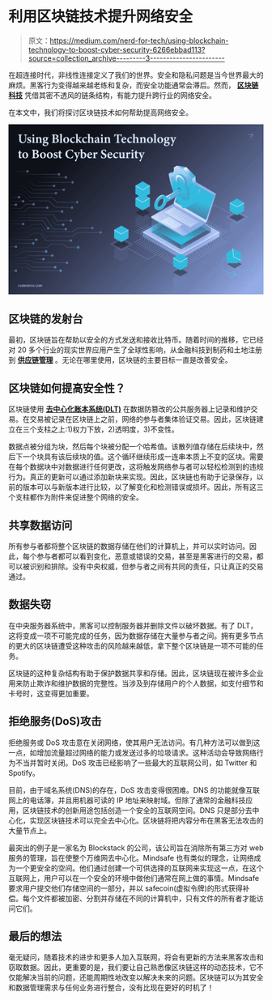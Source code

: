 # 利用区块链技术提升网络安全

> 原文：<https://medium.com/nerd-for-tech/using-blockchain-technology-to-boost-cyber-security-6266ebbad113?source=collection_archive---------3----------------------->

在超连接时代，非线性连接定义了我们的世界。安全和隐私问题是当今世界最大的麻烦。黑客行为变得越来越老练和复杂，而安全功能通常会滞后。然而， [**区块链科技**](https://www.codezeros.com/) 凭借其密不透风的链条结构，有能力提升跨行业的网络安全。

在本文中，我们将探讨区块链技术如何帮助提高网络安全。

![](img/71b3ec49337510f22f6a6d20b817685b.png)

## **区块链的发射台**

最初，区块链旨在帮助以安全的方式发送和接收比特币。随着时间的推移，它已经对 20 多个行业的现实世界应用产生了全球性影响，从金融科技到制药和土地注册到 [**供应链管理**](https://www.codezeros.com/industry/supply-chain) 。无论在哪里使用，区块链的主要目标一直是改善安全。

## 区块链如何提高安全性？

区块链使用 [**去中心化账本系统(DLT)**](https://www.codezeros.com/services/new-dlt-creation) 在数据防篡改的公共服务器上记录和维护交易。在交易被记录在区块链上之前，网络的参与者集体验证交易。因此，区块链建立在三个支柱之上:1)权力下放，2)透明度，3)不变性。

数据点被分组为块，然后每个块被分配一个哈希值。该散列值存储在后续块中，然后下一个块具有该后续块的值。这个循环继续形成一连串本质上不变的区块。需要在每个数据块中对数据进行任何更改，这将触发网络参与者可以轻松检测到的违规行为。真正的更新可以通过添加新块来实现。因此，区块链也有助于记录保存，以前的版本可以与新版本进行比较，以了解变化和检测错误或损坏。因此，所有这三个支柱都作为附件来促进整个网络的安全。

## 共享数据访问

所有参与者都将整个区块链的数据存储在他们的计算机上，并可以实时访问。因此，每个参与者都可以看到变化，恶意或错误的交易，甚至是黑客进行的交易，都可以被识别和排除。没有中央权威，但参与者之间有共同的责任，只让真正的交易通过。

## 数据失窃

在中央服务器系统中，黑客可以控制服务器并删除文件以破坏数据。有了 DLT，这将变成一项不可能完成的任务，因为数据存储在大量参与者之间。拥有更多节点的更大的区块链遭受这种攻击的风险越来越低，拿下整个区块链是一项不可能的任务。

区块链的这种复杂结构有助于保护数据共享和存储。因此，区块链现在被许多企业用来防止欺诈和维护数据的完整性。当涉及到存储用户的个人数据，如支付细节和卡号时，这变得更加重要。

## 拒绝服务(DoS)攻击

拒绝服务或 DoS 攻击意在关闭网络，使其用户无法访问。有几种方法可以做到这一点，如增加流量超过网络的能力或发送过多的垃圾请求。这种活动会导致网络行为不当并暂时关闭。DoS 攻击已经影响了一些最大的互联网公司，如 Twitter 和 Spotify。

目前，由于域名系统(DNS)的存在，DoS 攻击变得很困难。DNS 的功能就像互联网上的电话簿，并且用机器可读的 IP 地址来映射域。但除了通常的金融科技应用，区块链技术的创新用途包括创造一个安全的互联网空间。DNS 只是部分去中心化，实现区块链技术可以完全去中心化。区块链将把内容分布在黑客无法攻击的大量节点上。

最突出的例子是一家名为 Blockstack 的公司，该公司旨在消除所有第三方对 web 服务的管理，旨在使整个万维网去中心化。Mindsafe 也有类似的理念，让网络成为一个更安全的空间。他们通过创建一个可供选择的互联网来实现这一点，在这个互联网上，用户可以在一个安全的环境中做他们通常在网上做的事情。Mindsafe 要求用户提交他们存储空间的一部分，并以 safecoin(虚拟令牌)的形式获得补偿。每个文件都被加密、分割并存储在不同的计算机中，只有文件的所有者才能访问它们。

## 最后的想法

毫无疑问，随着技术的进步和更多人加入互联网，将会有更新的方法来黑客攻击和窃取数据。因此，更重要的是，我们要让自己熟悉像区块链这样的动态技术，它不仅能解决当前的问题，还能周期性地改变以解决未来的问题。区块链可以为其安全和数据管理需求与任何业务进行整合，没有比现在更好的时机了！